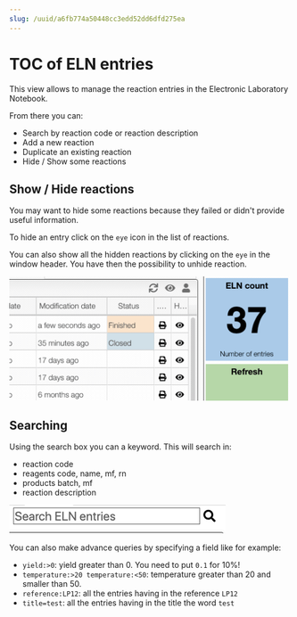```yaml
---
slug: /uuid/a6fb774a50448cc3edd52dd6dfd275ea
---
```


# TOC of ELN entries

This view allows to manage the reaction entries in the Electronic Laboratory Notebook.

From there you can:

- Search by reaction code or reaction description
- Add a new reaction
- Duplicate an existing reaction
- Hide / Show some reactions

## Show / Hide reactions

You may want to hide some reactions because they failed or didn't provide useful information.

To hide an entry click on the `eye` icon in the list of reactions.

You can also show all the hidden reactions by clicking on the `eye` in the window header. You have then the possibility to unhide reaction.

![Hide](images/hidden.gif)

## Searching

Using the search box you can a keyword. This will search in:

- reaction code
- reagents code, name, mf, rn
- products batch, mf
- reaction description

![Search](images/search.png)

You can also make advance queries by specifying a field like for example:

- `yield:>0`: yield greater than 0. You need to put `0.1` for 10%!
- `temperature:>20 temperature:<50`: temperature greater than 20 and smaller than 50.
- `reference:LP12`: all the entries having in the reference `LP12`
- `title=test`: all the entries having in the title the word `test`
